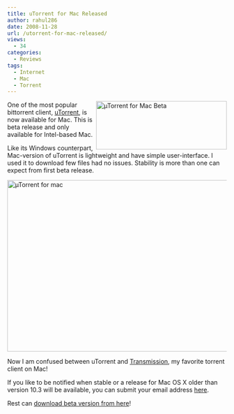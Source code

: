 ```yaml
---
title: uTorrent for Mac Released
author: rahul286
date: 2008-11-28
url: /utorrent-for-mac-released/
views:
  - 34
categories:
  - Reviews
tags:
  - Internet
  - Mac
  - Torrent
---
```

[<img class="wp-image-50482" style="border-right: 0px;border-top: 0px;margin-left: 0px;border-left: 0px;margin-right: 0px;border-bottom: 0px" height="111" alt="µTorrent for Mac Beta" src="http://cdn.devilsworkshop.org/files/2008/11/torrentformacbeta-thumb.jpg" width="300" align="right" border="0" />][1]One of the most popular bittorrent client, <a href="http://mac.utorrent.com/beta/" onclick="_gaq.push(['_trackEvent', 'outbound-article', 'http://mac.utorrent.com/beta/', 'uTorrent']);" >uTorrent</a>, is now available for Mac. This is beta release and only available for Intel-based Mac.

Like its Windows counterpart, Mac-version of uTorrent is lightweight and have simple user-interface. I used it to download few files had no issues. Stability is more than one can expect from first beta release.

[<img style="border-right: 0px;border-top: 0px;border-left: 0px;border-bottom: 0px" height="393" alt="µTorrent for mac" src="http://cdn.devilsworkshop.org/files/2008/11/torrentformac-thumb.jpg" width="584" border="0" />][2]

Now I am confused between uTorrent and <a href="http://www.transmissionbt.com/" onclick="_gaq.push(['_trackEvent', 'outbound-article', 'http://www.transmissionbt.com/', 'Transmission']);" >Transmission</a>, my favorite torrent client on Mac!

If you like to be notified when stable or a release for Mac OS X older than version 10.3 will be available, you can submit your email address <a href="http://mac.utorrent.com/" onclick="_gaq.push(['_trackEvent', 'outbound-article', 'http://mac.utorrent.com/', 'here']);" >here</a>.

Rest can <a href="http://mac.utorrent.com/beta/" onclick="_gaq.push(['_trackEvent', 'outbound-article', 'http://mac.utorrent.com/beta/', 'download beta version from here']);" >download beta version from here</a>!

 [1]: http://cdn.devilsworkshop.org/files/2008/11/torrentformacbeta.jpg
 [2]: http://cdn.devilsworkshop.org/files/2008/11/torrentformac.jpg
